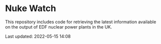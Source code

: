 # Nuke Watch

This repository includes code for retrieving the latest information available on the output of EDF nuclear power plants in the UK.

Last updated: 2022-05-15 14:08
